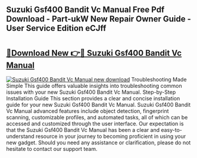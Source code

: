 ## Suzuki Gsf400 Bandit Vc Manual Free Pdf Download - Part-ukW New Repair Owner Guide - User Service Edition eCJff

# <h2><a href="http://bc68696.oget.top/?id=Suzuki+Gsf400+Bandit+Vc+Manual">🔗Download New 👉🔴 Suzuki Gsf400 Bandit Vc Manual</a></h2>

[![Suzuki Gsf400 Bandit Vc Manual new download](https://i.imgur.com/5g1atiW.png)](http://bc68696.oget.top/?id=Suzuki+Gsf400+Bandit+Vc+Manual)
Troubleshooting Made Simple This guide offers valuable insights into troubleshooting common issues with your new Suzuki Gsf400 Bandit Vc Manual. Step-by-Step Installation Guide This section provides a clear and concise installation guide for your new Suzuki Gsf400 Bandit Vc Manual. Suzuki Gsf400 Bandit Vc Manual advanced features include object detection, fingerprint scanning, customizable profiles, and automated tasks, all of which can be accessed and customized through the user interface. Our expectation is that the Suzuki Gsf400 Bandit Vc Manual has been a clear and easy-to-understand resource in your journey to becoming proficient in using your new gadget. Should you need any assistance or clarification, please do not hesitate to contact our support team.

